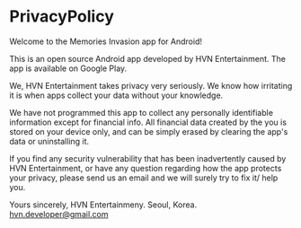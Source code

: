 # PrivacyPolicy

Welcome to the Memories Invasion app for Android!

This is an open source Android app developed by HVN Entertainment. The app is available on Google Play.

We, HVN Entertainment takes privacy very seriously. We know how irritating it is when apps collect your data without your knowledge.

We have not programmed this app to collect any personally identifiable information except for financial info. All financial data created by the you is stored on your device only, and can be simply erased by clearing the app's data or uninstalling it. 

If you find any security vulnerability that has been inadvertently caused by HVN Entertainment, or have any question regarding how the app protects your privacy, please send us an email and we will surely try to fix it/ help you.

Yours sincerely,
HVN Entertainmeny.
Seoul, Korea.
hvn.developer@gmail.com
